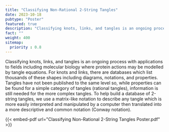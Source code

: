 ```yaml
---
title: "Classifying Non-Rational 2-String Tangles"
date: 2023-10-18
pubtype: "Poster"
featured: true
description: "Classifying knots, links, and tangles is an ongoing process with applications to fields including molecular biology where protein actions may be modelled by tangle equations. For knots and links, there are databases which list thousands of these shapes including diagrams, notations, and properties. Tangles have not been published to the same level so, while properties can be found for a simple category of tangles (rational tangles), information is still needed for the more complex tangles. To help build a database of 2-string tangles, we use a matrix-like notation to describe any tangle which is more easily interpreted and manipulated by a computer then translated into a more descriptive and common notation (Conway notation)."
fact: ""
weight: 400
sitemap:
  priority : 0.8
---
```

Classifying knots, links, and tangles is an ongoing process with applications to fields including molecular biology where protein actions may be modelled by tangle equations. For knots and links, there are databases which list thousands of these shapes including diagrams, notations, and properties. Tangles have not been published to the same level so, while properties can be found for a simple category of tangles (rational tangles), information is still needed for the more complex tangles. To help build a database of 2-string tangles, we use a matrix-like notation to describe any tangle which is more easily interpreted and manipulated by a computer then translated into a more descriptive and common notation (Conway notation).

{{< embed-pdf url="Classifying Non-Rational 2-String Tangles Poster.pdf" >}}
